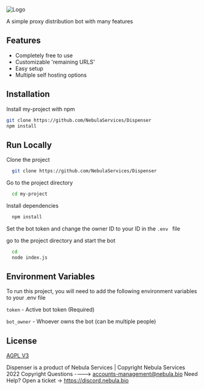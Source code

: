 
![Logo](https://media.discordapp.net/attachments/967579485245427772/967593271264170044/33d.png?width=1426&height=1069)




A simple proxy distribution bot with many features



## Features

- Completely free to use
- Customizable 'remaining URLS' 
- Easy setup 
- Multiple self hosting options


## Installation

Install my-project with npm

```bash
git clone https://github.com/NebulaServices/Dispenser
npm install
```


## Run Locally

Clone the project

```bash
  git clone https://github.com/NebulaServices/Dispenser
```

Go to the project directory

```bash
  cd my-project
```

Install dependencies

```bash
  npm install
```
Set the bot token and change the owner ID to your ID in the `.env ` file

go to the project directory and start the bot

```bash
  cd 
  node index.js
```


## Environment Variables

To run this project, you will need to add the following environment variables to your .env file

`token` - Active bot token (Required)

`bot_owner` - Whoever owns the bot (can be multiple people)


## License

[AGPL V3](https://www.gnu.org/licenses/agpl-3.0.en.html)

Dispenser  is a product of Nebula Services | Copyright Nebula Services 2022
Copyright Questions ----> accounts-management@nebula.bio
Need Help? Open a ticket -> https://discord.nebula.bio
